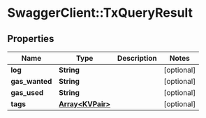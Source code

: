 # SwaggerClient::TxQueryResult

## Properties
Name | Type | Description | Notes
------------ | ------------- | ------------- | -------------
**log** | **String** |  | [optional] 
**gas_wanted** | **String** |  | [optional] 
**gas_used** | **String** |  | [optional] 
**tags** | [**Array&lt;KVPair&gt;**](KVPair.md) |  | [optional] 


